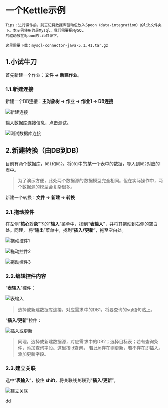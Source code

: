一个Kettle示例
================================================================================
```
Tips：进行操作前，别忘记将数据库驱动包放入Spoon（data-integration）的lib文件夹下。本示例使用的是Mysql，我们需要把MySQL
的驱动放在Spoon的lib目录下。

这里需要下载：mysql-connector-java-5.1.41.tar.gz
```

## 1.小试牛刀
首先新建一个作业：**文件 -> 新建作业**。

### 1.1.新建连接
新建一个DB连接：**主对象树 -> 作业 -> 作业1 -> DB连接**

![新建连接](img/3.png)

输入数据库连接信息，点击测试。

![测试数据库连接](img/4.png)

## 2.新建转换（由DB到DB）
目前有两个数据库，`DB1`和`DB2`。将`DB1`中的某一个表中的数据，导入到`DB2`对应的表中。
> 为了演示方便，此处两个数据源的数据模型完全相同。但在实际操作中，两个数据源的模型会复杂很多。

新建一个转换：**文件 -> 新建 -> 转换**

### 2.1.拖动控件
在左侧“**核心对象**”下的“**输入**”菜单中，找到“**表输入**”，并将其拖动到右侧的空白处。同理，
将“**输出**”菜单中，找到“**插入/更新**”，拖至空白处。

![拖动控件1](img/5.png)

![拖动控件2](img/6.png)

![拖动控件3](img/7.png)

### 2.2.编辑控件内容
“**表输入**”控件：

![表输入](img/8.png)

> 选择或新建数据库连接，对应需求中的DB1，将要查询的sql语句贴上。

“**插入/更新**”控件：

![插入或更新](img/9.png)

> 同理，选择或新建数据源，对应需求中的DB2；选择目标表；若有查询条件，添加查询字段。这里按id查询，
> 若此id存在则更新，若不存在即插入。添加更新字段。

### 2.3.建立关联
选中“**表输入**”，按住 **shift**，将关联线关联到“**插入/更新**”。

![建立关联](img/10.png)










































dd
